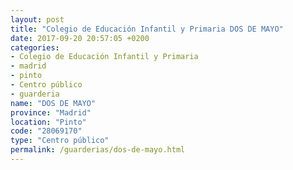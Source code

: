 ```yaml
---
layout: post
title: "Colegio de Educación Infantil y Primaria DOS DE MAYO"
date: 2017-09-20 20:57:05 +0200
categories:
- Colegio de Educación Infantil y Primaria
- madrid
- pinto
- Centro público
- guarderia
name: "DOS DE MAYO"
province: "Madrid"
location: "Pinto"
code: "28069170"
type: "Centro público"
permalink: /guarderias/dos-de-mayo.html
---
```

